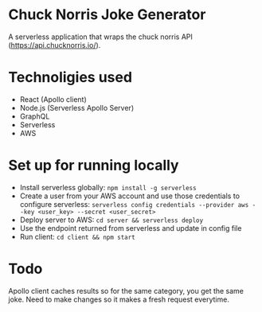 #  Chuck Norris Joke Generator #

A serverless application that wraps the chuck norris API (https://api.chucknorris.io/).

# Technoligies used #

* React (Apollo client)
* Node.js (Serverless Apollo Server)
* GraphQL 
* Serverless
* AWS

# Set up for running locally #

* Install serverless globally:
``` npm install -g serverless ```
* Create a user from your AWS account and use those credentials to configure serverless:
``` serverless config credentials --provider aws --key <user_key> --secret <user_secret> ```
* Deploy server to AWS: ```cd server && serverless deploy ``` 
* Use the endpoint returned from serverless and update in config file
* Run client: ``` cd client && npm start ```

# Todo #

Apollo client caches results so for the same category, you get the same joke. Need to make changes so it makes a fresh request everytime.


